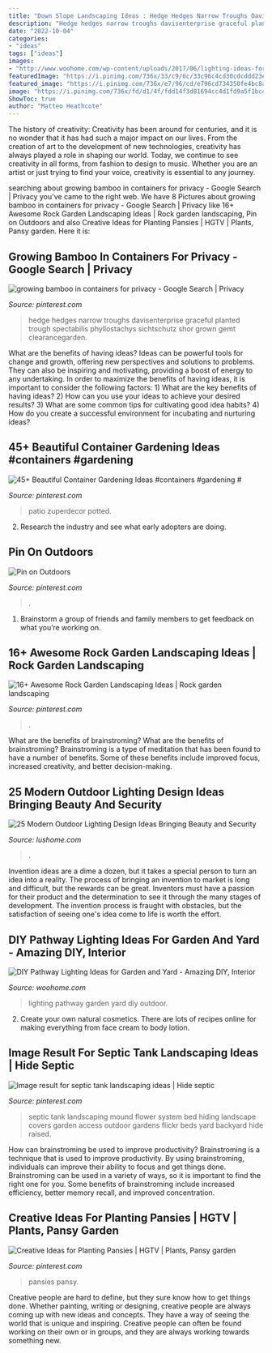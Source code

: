```yaml
---
title: "Down Slope Landscaping Ideas : Hedge Hedges Narrow Troughs Davisenterprise Graceful Planted Trough Spectabilis Phyllostachys Sichtschutz Shor Grown Gemt Clearancegarden"
description: "Hedge hedges narrow troughs davisenterprise graceful planted trough spectabilis phyllostachys sichtschutz shor grown gemt clearancegarden"
date: "2022-10-04"
categories:
- "ideas"
tags: ["ideas"]
images:
- "http://www.woohome.com/wp-content/uploads/2017/06/lighting-ideas-for-pathway-14.jpg"
featuredImage: "https://i.pinimg.com/736x/33/c9/6c/33c96c4cd30cdcddd23e6ed9ed517f7b.jpg"
featured_image: "https://i.pinimg.com/736x/e7/96/cd/e796cd734350fe4bc8a29beebaf89ef5.jpg"
image: "https://i.pinimg.com/736x/fd/d1/4f/fdd14f3d81694cc4d1fd9a5f1bc4b062.jpg"
ShowToc: true
author: "Matteo Heathcote"
---
```



The history of creativity:
Creativity has been around for centuries, and it is no wonder that it has had such a major impact on our lives. From the creation of art to the development of new technologies, creativity has always played a role in shaping our world. Today, we continue to see creativity in all forms, from fashion to design to music. Whether you are an artist or just trying to find your voice, creativity is essential to any journey.

	

		
searching about growing bamboo in containers for privacy - Google Search | Privacy you've came to the right web. We have 8 Pictures about growing bamboo in containers for privacy - Google Search | Privacy like 16+ Awesome Rock Garden Landscaping Ideas | Rock garden landscaping, Pin on Outdoors and also Creative Ideas for Planting Pansies | HGTV | Plants, Pansy garden. Here it is:
		
    
## Growing Bamboo In Containers For Privacy - Google Search | Privacy

<img loading=lazy src="https://i.pinimg.com/736x/3a/a2/62/3aa2628c683810c484e067d4c386de7d.jpg" onerror="this.onerror=null;this.src='https://tse3.mm.bing.net/th?id=OIP.rYKvnGEaB1TP270S-zZrWQHaJ3&amp;pid=15.1';" alt="growing bamboo in containers for privacy - Google Search | Privacy">

_Source: pinterest.com_

>hedge hedges narrow troughs davisenterprise graceful planted trough spectabilis phyllostachys sichtschutz shor grown gemt clearancegarden. 

	

What are the benefits of having ideas?
Ideas can be powerful tools for change and growth, offering new perspectives and solutions to problems. They can also be inspiring and motivating, providing a boost of energy to any undertaking. In order to maximize the benefits of having ideas, it is important to consider the following factors: 1) What are the key benefits of having ideas? 2) How can you use your ideas to achieve your desired results? 3) What are some common tips for cultivating good idea habits? 4) How do you create a successful environment for incubating and nurturing ideas?

    
## 45+ Beautiful Container Gardening Ideas #containers #gardening #

<img loading=lazy src="https://i.pinimg.com/736x/99/4f/dd/994fdd22df822a201590f50f995b65ae.jpg" onerror="this.onerror=null;this.src='https://tse2.mm.bing.net/th?id=OIP.yiAv2tJA2cxBV2RpW6SW3gHaKx&amp;pid=15.1';" alt="45+ Beautiful Container Gardening Ideas #containers #gardening #">

_Source: pinterest.com_

>patio zuperdecor potted. 

	

2. Research the industry and see what early adopters are doing.

    
## Pin On Outdoors

<img loading=lazy src="https://i.pinimg.com/736x/5d/f8/d3/5df8d34420be82bdcae67f956e8435d4.jpg" onerror="this.onerror=null;this.src='https://tse3.mm.bing.net/th?id=OIP.Gl2th6ULqQ6E5HTMaaKgNgHaJ3&amp;pid=15.1';" alt="Pin on Outdoors">

_Source: pinterest.com_

>. 

	

1. Brainstorm a group of friends and family members to get feedback on what you’re working on.

    
## 16+ Awesome Rock Garden Landscaping Ideas | Rock Garden Landscaping

<img loading=lazy src="https://i.pinimg.com/736x/e7/96/cd/e796cd734350fe4bc8a29beebaf89ef5.jpg" onerror="this.onerror=null;this.src='https://tse3.mm.bing.net/th?id=OIP.SOeYj-sdMyFBvE53KZrB4QHaJ4&amp;pid=15.1';" alt="16+ Awesome Rock Garden Landscaping Ideas | Rock garden landscaping">

_Source: pinterest.com_

>. 

	

What are the benefits of brainstroming?
What are the benefits of brainstroming? Brainstroming is a type of meditation that has been found to have a number of benefits. Some of these benefits include improved focus, increased creativity, and better decision-making.

    
## 25 Modern Outdoor Lighting Design Ideas Bringing Beauty And Security

<img loading=lazy src="http://www.lushome.com/wp-content/uploads/2015/06/modern-outdoor-lights-home-decorating-ideas-11.jpg" onerror="this.onerror=null;this.src='https://tse2.mm.bing.net/th?id=OIP.qTKJ4d-3RrSCxxVcfXmr-ADHEs&amp;pid=15.1';" alt="25 Modern Outdoor Lighting Design Ideas Bringing Beauty and Security">

_Source: lushome.com_

>. 

	

Invention ideas are a dime a dozen, but it takes a special person to turn an idea into a reality. The process of bringing an invention to market is long and difficult, but the rewards can be great. Inventors must have a passion for their product and the determination to see it through the many stages of development. The invention process is fraught with obstacles, but the satisfaction of seeing one's idea come to life is worth the effort.

    
## DIY Pathway Lighting Ideas For Garden And Yard - Amazing DIY, Interior

<img loading=lazy src="http://www.woohome.com/wp-content/uploads/2017/06/lighting-ideas-for-pathway-14.jpg" onerror="this.onerror=null;this.src='https://tse2.mm.bing.net/th?id=OIP.r7a3ifWfcvWCXl_lqE-VMwHaL1&amp;pid=15.1';" alt="DIY Pathway Lighting Ideas for Garden and Yard - Amazing DIY, Interior">

_Source: woohome.com_

>lighting pathway garden yard diy outdoor. 

	

2. Create your own natural cosmetics. There are lots of recipes online for making everything from face cream to body lotion.

    
## Image Result For Septic Tank Landscaping Ideas | Hide Septic

<img loading=lazy src="https://i.pinimg.com/736x/33/c9/6c/33c96c4cd30cdcddd23e6ed9ed517f7b.jpg" onerror="this.onerror=null;this.src='https://tse3.mm.bing.net/th?id=OIP.NtaViUetswS_ARQ2YUBXjQAAAA&amp;pid=15.1';" alt="Image result for septic tank landscaping ideas | Hide septic">

_Source: pinterest.com_

>septic tank landscaping mound flower system bed hiding landscape covers garden access outdoor gardens flickr beds yard backyard hide raised. 

	

How can brainstroming be used to improve productivity?
Brainstroming is a technique that is used to improve productivity. By using brainstroming, individuals can improve their ability to focus and get things done. Brainstroming can be used in a variety of ways, so it is important to find the right one for you. Some benefits of brainstroming include increased efficiency, better memory recall, and improved concentration.

    
## Creative Ideas For Planting Pansies | HGTV | Plants, Pansy Garden

<img loading=lazy src="https://i.pinimg.com/736x/fd/d1/4f/fdd14f3d81694cc4d1fd9a5f1bc4b062.jpg" onerror="this.onerror=null;this.src='https://tse4.mm.bing.net/th?id=OIP.vIgdBU0W1vTtbmxq8X3VJgHaLH&amp;pid=15.1';" alt="Creative Ideas for Planting Pansies | HGTV | Plants, Pansy garden">

_Source: pinterest.com_

>pansies pansy. 

	

Creative people are hard to define, but they sure know how to get things done. Whether painting, writing or designing, creative people are always coming up with new ideas and concepts. They have a way of seeing the world that is unique and inspiring. Creative people can often be found working on their own or in groups, and they are always working towards something new.

